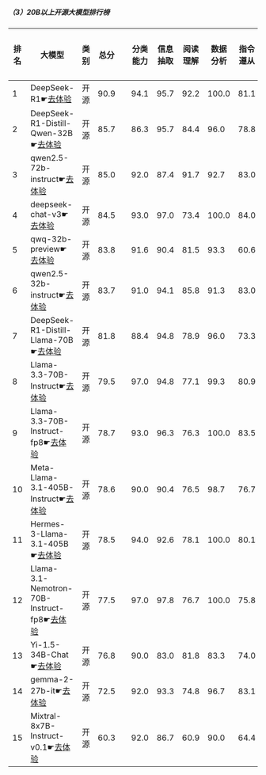 ##### （3）20B以上开源大模型排行榜
|排名|大模型|类别|总分| |分类能力|信息抽取|阅读理解|数据分析|指令遵从|算术运算|初中数学|符号推理|代词理解|诗词匹配|公务员考试|律师资格考试|高考|常识推理|文本蕴含|成语理解|情感分析|演绎推理|C3中文阅读理解|
|---|-----|-------|---|-|------|-------|------|-------|------|-------|------|-------|-------|------|---------|----------|---|------|-------|------|-------|-------|-----------|
|1|DeepSeek-R1☛[去体验](https://easyllm.site/static/modelcompare.html?type=open-source)|开源|90.9| |94.1|95.7|92.2|100.0|                        81.1|96.6|94.2|93.2|94.6|                        89.8|88.6|71.7|93.5|                        79.8|77.1|94.0|94.1|                        92.7|98.9|
|2|DeepSeek-R1-Distill-Qwen-32B☛[去体验](https://easyllm.site/static/modelcompare.html?type=open-source)|开源|85.7| |86.3|95.7|84.4|96.0|                        78.8|94.7|90.2|88.1|94.4|                        88.6|76.2|49.2|84.0|                        75.8|70.2|85.8|97.4|                        95.9|95.8|
|3|qwen2.5-72b-instruct☛[去体验](https://easyllm.site/static/modelcompare.html?type=open-source)|开源|85.0| |92.0|87.4|91.7|92.7|                        83.0|95.5|91.1|85.8|91.3|                        86.6|71.7|49.1|82.5|                        75.8|62.7|89.0|96.0|                        95.1|100.0|
|4|deepseek-chat-v3☛[去体验](https://easyllm.site/static/modelcompare.html?type=open-source)|开源|84.5| |93.0|97.0|73.4|100.0|                        84.0|99.0|91.4|90.5|94.4|                        86.8|72.7|39.5|75.3|                        74.7|55.6|89.1|96.7|                        99.2|95.8|
|5|qwq-32b-preview☛[去体验](https://easyllm.site/static/modelcompare.html?type=open-source)|开源|83.8| |91.6|90.4|81.5|93.3|                        60.6|97.5|95.6|71.6|89.5|                        84.0|78.0|50.8|80.6|                        73.7|72.6|84.1|97.4|                        92.7|96.3|
|6|qwen2.5-32b-instruct☛[去体验](https://easyllm.site/static/modelcompare.html?type=open-source)|开源|83.7| |91.0|94.1|85.8|91.3|                        83.0|94.0|90.3|66.6|94.1|                        88.2|70.0|51.9|81.2|                        72.7|62.3|86.3|95.0|                        90.2|96.2|
|7|DeepSeek-R1-Distill-Llama-70B☛[去体验](https://easyllm.site/static/modelcompare.html?type=open-source)|开源|81.8| |88.4|94.8|78.9|96.0|                        73.3|90.0|87.6|86.4|95.1|                        86.0|77.5|35.2|74.1|                        77.8|67.5|75.6|94.5|                        95.1|96.2|
|8|Llama-3.3-70B-Instruct☛[去体验](https://easyllm.site/static/modelcompare.html?type=open-source)|开源|79.5| |97.0|94.8|77.1|99.3|                        80.9|93.5|75.8|90.1|87.5|                        79.4|66.4|29.4|61.3|                        70.7|60.3|83.1|96.7|                        95.1|96.9|
|9|Llama-3.3-70B-Instruct-fp8☛[去体验](https://easyllm.site/static/modelcompare.html?type=open-source)|开源|78.7| |93.0|96.3|76.3|100.0|                        83.5|94.2|70.5|89.9|87.1|                        77.2|64.8|28.5|60.3|                        69.7|62.3|82.1|96.9|                        95.1|96.7|
|10|Meta-Llama-3.1-405B-Instruct☛[去体验](https://easyllm.site/static/modelcompare.html?type=open-source)|开源|78.6| |90.0|90.4|76.5|98.7|                        76.7|95.0|64.2|91.0|88.9|                        79.7|64.2|37.4|60.4|                        75.8|57.9|87.6|97.2|                        85.4|97.6|
|11|Hermes-3-Llama-3.1-405B☛[去体验](https://easyllm.site/static/modelcompare.html?type=open-source)|开源|78.5| |94.0|92.6|78.1|100.0|                        80.1|90.2|80.1|90.7|86.1|                        83.0|64.7|29.4|62.4|                        64.6|63.9|84.8|96.2|                        87.8|95.0|
|12|Llama-3.1-Nemotron-70B-Instruct-fp8☛[去体验](https://easyllm.site/static/modelcompare.html?type=open-source)|开源|77.5| |97.0|97.8|76.7|100.0|                        75.8|93.5|64.1|84.6|89.2|                        81.6|63.7|33.1|55.8|                        75.8|62.3|82.3|96.0|                        69.9|96.3|
|13|Yi-1.5-34B-Chat☛[去体验](https://easyllm.site/static/modelcompare.html?type=open-source)|开源|76.8| |90.0|83.0|81.8|83.3|                        74.0|79.0|75.6|77.2|84.0|                        81.3|59.0|38.9|67.8|                        74.7|59.5|86.6|96.7|                        61.8|94.0|
|14|gemma-2-27b-it☛[去体验](https://easyllm.site/static/modelcompare.html?type=open-source)|开源|72.5| |92.0|93.3|74.8|96.7|                        83.1|88.3|66.4|74.8|80.5|                        80.0|57.1|22.9|53.2|                        71.7|61.9|82.3|96.4|                        42.3|94.1|
|15|Mixtral-8x7B-Instruct-v0.1☛[去体验](https://easyllm.site/static/modelcompare.html?type=open-source)|开源|60.3| |92.0|86.7|60.9|90.0|                        64.4|69.8|46.8|63.0|81.2|                        73.0|47.8|18.1|42.6|                        62.6|46.8|56.5|87.4|                        0.0|84.9|

